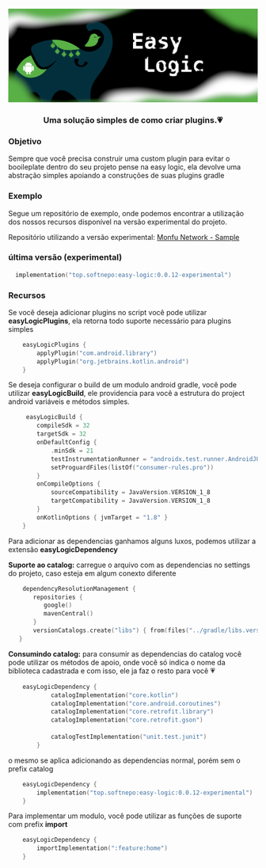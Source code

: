 <img src="./doc/asserts/easy-logic-banner.png"><img/>
<h3 align="center">Uma solução simples de como criar plugins.💗</h3>
<h3 align="left">Objetivo</h3>
<p align="left">Sempre que você precisa construir uma custom plugin para evitar o booileplate dentro do seu projeto pense na easy logic, ela devolve uma abstração simples apoiando a construções de suas plugins gradle</p>
<h3 align="left">Exemplo</h3>
<p align="left">Segue um repositório de exemplo, onde podemos encontrar a utilização dos nossos recursos disponível na versão experimental do projeto.</p> 

Repositório utilizando a versão experimental: [Monfu Network - Sample](https://github.com/lnsantos/MonfuNetwork/tree/trunk/build-logic/convention/src/main/kotlin/internal)

<h3 align="left">última versão (experimental)</h3>

```kotlin
  implementation("top.softnepo:easy-logic:0.0.12-experimental")
```

<h3 align="left">Recursos</h3>
<p>Se você deseja adicionar plugins no script você pode utilizar <strong>easyLogicPlugins</strong>, ela retorna todo suporte necessário para plugins simples</p>

```kotlin
    easyLogicPlugins {
        applyPlugin("com.android.library")
        applyPlugin("org.jetbrains.kotlin.android")
    }
```

<p align="left">Se deseja configurar o build de um modulo android gradle, você pode utilizar <strong>easyLogicBuild</strong>, ele providencia para você a estrutura do project android variáveis e métodos simples.</p>

```kotlin
     easyLogicBuild {
        compileSdk = 32
        targetSdk = 32
        onDefaultConfig {
            .minSdk = 21
            testInstrumentationRunner = "androidx.test.runner.AndroidJUnitRunner"
            setProguardFiles(listOf("consumer-rules.pro"))
        }
        onCompileOptions {
            sourceCompatibility = JavaVersion.VERSION_1_8
            targetCompatibility = JavaVersion.VERSION_1_8
        }
        onKotlinOptions { jvmTarget = "1.8" }
    }
```

<p align="left">Para adicionar as dependencias ganhamos alguns luxos, podemos utilizar a extensão <strong>easyLogicDependency</strong></p>
<p align="left"><strong>Suporte ao catalog:</strong> carregue o arquivo com as dependencias no settings do projeto, caso esteja em algum conexto diferente</p>

```kotlin
    dependencyResolutionManagement {
       repositories {
          google()
          mavenCentral()
       }
       versionCatalogs.create("libs") { from(files("../gradle/libs.versions.toml")) }
   }
```

<p align="left"><strong>Consumindo catalog:</strong> para consumir as dependencias do catalog você pode utilizar os métodos de apoio, onde você só indica o nome da biblioteca cadastrada e com isso, ele ja faz o resto para você 💗</p>

```kotlin
    easyLogicDependency {
            catalogImplementation("core.kotlin")
            catalogImplementation("core.android.coroutines")
            catalogImplementation("core.retrofit.library")
            catalogImplementation("core.retrofit.gson")

            catalogTestImplementation("unit.test.junit")
        }

```
<p align="left">o mesmo se aplica adicionando as dependencias normal, porém sem o prefix catalog</p>

```kotlin
    easyLogicDependency {
        implementation("top.softnepo:easy-logic:0.0.12-experimental")
    }
```

<p align="left">Para implementar um modulo, você pode utilizar as funções de suporte com prefix <strong>import</strong></p>

```kotlin
    easyLogicDependency {
        importImplementation(":feature:home")
    }
```
